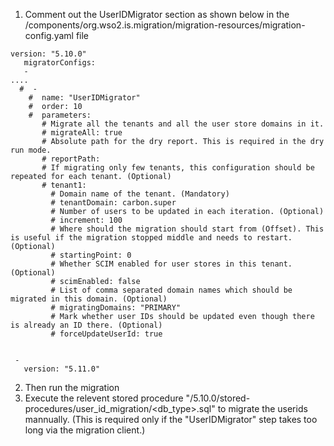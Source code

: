 1. Comment out the UserIDMigrator section as shown below in the <identity-migration-resources>/components/org.wso2.is.migration/migration-resources/migration-config.yaml file
```
version: "5.10.0"
   migratorConfigs:
   -
....
  #  -
    #  name: "UserIDMigrator"
    #  order: 10
    #  parameters:
       # Migrate all the tenants and all the user store domains in it.
       # migrateAll: true
       # Absolute path for the dry report. This is required in the dry run mode.
       # reportPath:
       # If migrating only few tenants, this configuration should be repeated for each tenant. (Optional)
       # tenant1:
         # Domain name of the tenant. (Mandatory)
         # tenantDomain: carbon.super
         # Number of users to be updated in each iteration. (Optional)
         # increment: 100
         # Where should the migration should start from (Offset). This is useful if the migration stopped middle and needs to restart. (Optional)
         # startingPoint: 0
         # Whether SCIM enabled for user stores in this tenant. (Optional)
         # scimEnabled: false
         # List of comma separated domain names which should be migrated in this domain. (Optional)
         # migratingDomains: "PRIMARY"
         # Mark whether user IDs should be updated even though there is already an ID there. (Optional)
         # forceUpdateUserId: true


 -
   version: "5.11.0"
```
2. Then run the migration
3. Execute the relevent stored procedure "<migration-resources>/5.10.0/stored-procedures/user_id_migration/<db_type>.sql" to migrate the userids mannually. (This is required only if the "UserIDMigrator" step takes too long via the migration client.)
